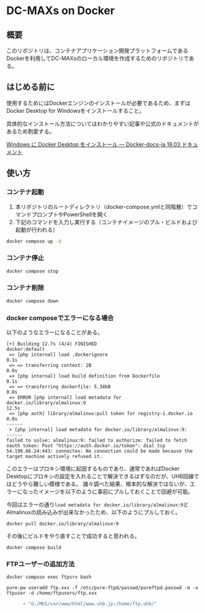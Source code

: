 # DC-MAXs on Docker

## 概要

このリポジトリは、コンテナアプリケーション開発プラットフォームであるDockerを利用してDC-MAXsのローカル環境を作成するためのリポジトリである。

## はじめる前に

使用するためにはDockerエンジンのインストールが必要であるため、まずはDocker Desktop for Windowsをインストールすること。

具体的なインストール方法についてはわかりやすい記事や公式のドキュメントがあるため割愛する。

[Windows に Docker Desktop をインストール — Docker-docs-ja 19.03 ドキュメント](https://docs.docker.jp/docker-for-windows/install.html)

## 使い方

### コンテナ起動

1. 本リポジトリのルートディレクトリ（docker-compose.ymlと同階層）でコマンドプロンプトやPowerShellを開く
1. 下記のコマンドを入力し実行する（コンテナイメージのプル・ビルドおよび起動が行われる）

```bash
docker compose up -d
```

### コンテナ停止

```bash
docker compose stop
```

### コンテナ削除

```bash
docker compose down
```

### docker composeでエラーになる場合

以下のようなエラーになることがある。

```shell
[+] Building 12.7s (4/4) FINISHED                                                                        docker:default
 => [php internal] load .dockerignore                                                                              0.1s
 => => transferring context: 2B                                                                                    0.0s
 => [php internal] load build definition from Dockerfile                                                           0.1s
 => => transferring dockerfile: 5.34kB                                                                             0.0s
 => ERROR [php internal] load metadata for docker.io/library/almalinux:9                                          12.5s
 => [php auth] library/almalinux:pull token for registry-1.docker.io                                               0.0s
------
 > [php internal] load metadata for docker.io/library/almalinux:9:
------
failed to solve: almalinux:9: failed to authorize: failed to fetch oauth token: Post "https://auth.docker.io/token": dial tcp 54.198.86.24:443: connectex: No connection could be made because the target machine actively refused it.
```

このエラーはプロキシ環境に起因するものであり、通常であればDocker Desktopにプロキシの設定を入れることで解決できるはずなのだが、UHB回線ではどうやら難しい模様である。
諸々調べた結果、根本的な解決ではないが、エラーになったイメージを以下のように事前にプルしておくことで回避が可能。

今回はエラーの通り`load metadata for docker.io/library/almalinux:9`とAlmalinuxの読み込みが出来なかったため、以下のようにプルしておく。

```shell
docker pull docker.io/library/almalinux:9
```

その後にビルドをやり直すことで成功すると思われる。

```shell
docker compose build
```

### FTPユーザーの追加方法
```shell
docker compose exec ftpsrv bash

pure-pw useradd ftp.xxx -f /etc/pure-ftpd/passwd/pureftpd.passwd -m -u ftpuser -d /home/ftpusers/ftp.xxx
```
```yml
      - "G:/MUS/var/www/html/www.uhb.jp:/home/ftp.uhb/"
```